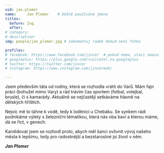 ```yaml
---
uid: jan.plomer
name:     Jan Plomer  	# běžně používáné jméno
titles:
  before: Ing.
  after: 
# category:
# description: 
img: people/jan_plomer.jpg # zakomentuj radek dokud není fotka

profiles:
# facebook: https://www.facebook.com/jincer  # pokud nema, staci smazat tuto radku
# googleplus: https://plus.google.com/+uzivatel.na.googleplus
# twitter: https://twitter.com/jincer
# instagram: https://www.instagram.com/jincermak/ 

---
```

Jsem především táta od rodiny, která se rozhodla vrátit do Varů. Mám fajn práci (bohužel mimo Vary) a rád trávím čas sportem (fotbal, volejbal, brusle), či s kamarády. Aktuálně se nejčastěji setkáváme hlavně na dětských hřištích. 

Nejvíc mě to táhne k vodě, tedy k loděnici u Chebáku. Se synkem rádi podnikáme výlety s železniční tématikou, která nás oba baví a kterou máme, dá se říct, v genech. 

Kandidovat jsem se rozhodl proto, abych měl šanci ovlivnit vývoj našeho města k lepšímu, tedy pro radostnější a bezstarostné jsi život v něm.

***Jan Plomer***
